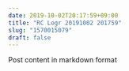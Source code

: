 ```yaml
---
date: 2019-10-02T20:17:59+09:00
title: "RC Logr 20191002 201759"
slug: "1570015079"
draft: false
---
```


Post content in markdown format
